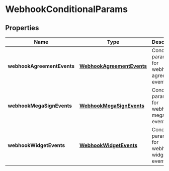 
# WebhookConditionalParams

## Properties
Name | Type | Description | Notes
------------ | ------------- | ------------- | -------------
**webhookAgreementEvents** | [**WebhookAgreementEvents**](WebhookAgreementEvents.md) | Conditional parameters for webhook agreement events |  [optional]
**webhookMegaSignEvents** | [**WebhookMegaSignEvents**](WebhookMegaSignEvents.md) | Conditional parameters for webhook megasign events |  [optional]
**webhookWidgetEvents** | [**WebhookWidgetEvents**](WebhookWidgetEvents.md) | Conditional parameters for webhook widget events |  [optional]



